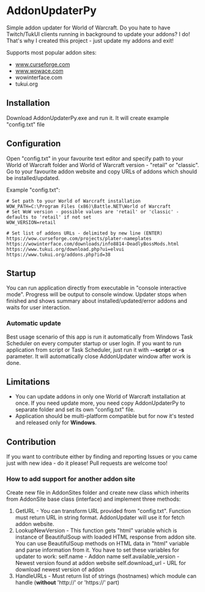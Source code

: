 # AddonUpdaterPy
Simple addon updater for World of Warcraft. Do you hate to have Twitch/TukUI clients running in background to update your addons? I do! That's why I created this project - just update my addons and exit! 

Supports most popular addon sites:
* www.curseforge.com
* www.wowace.com
* wowinterface.com
* tukui.org

## Installation
Download AddonUpdaterPy.exe and run it. It will create example "config.txt" file

## Configuration
Open "config.txt" in your favourite text editor and specify path to your World of Warcraft folder and World of Warcraft version - "retail" or "classic".
Go to your favourite addon website and copy URLs of addons which should be installed/updated.

Example "config.txt":
```
# Set path to your World of Warcraft installation
WOW_PATH=C:\Program Files (x86)\Battle.NET\World of Warcraft
# Set WoW version - possible values are 'retail' or 'classic' - defaults to 'retail' if not set
WOW_VERSION=retail

# Set list of addons URLs - delimited by new line (ENTER)
https://wow.curseforge.com/projects/plater-nameplates
https://wowinterface.com/downloads/info8814-DeadlyBossMods.html
https://www.tukui.org/download.php?ui=elvui
https://www.tukui.org/addons.php?id=38
```

## Startup
You can run application directly from executable in "console interactive mode". Progress will be output to console window. Updater stops when finished and shows summary about installed/updated/error addons and waits for user interaction.

### Automatic update
Best usage scenario of this app is run it automatically from Windows Task Scheduler on every computer startup or user login.
If you want to run application from script or Task Scheduler, just run it with **--script** or **-s** parameter. It will automatically close AddonUpdater window after work is done.

## Limitations
* You can update addons in only one World of Warcraft installation at once. If you need update more, you need copy AddonUpdaterPy to separate folder and set its own "config.txt" file.
* Application should be multi-platform compatible but for now it's tested and released only for **Windows**.

## Contribution
If you want to contribute either by finding and reporting Issues or you came just with new idea - do it please! Pull requests are welcome too!

### How to add support for another addon site
Create new file in AddonSites folder and create new class which inherits from AddonSite base class (interface) and implement three methods:

1. GetURL - You can transform URL provided from "config.txt". Function must return URL in string format. AddonUpdater will use it for fetch addon website.
2. LookupNewVersion - This function gets "html" variable which is instance of BeautifulSoup with loaded HTML response from addon site. You can use BeautifulSoup methods on HTML data in "html" variable and parse information from it. You have to set these variables for updater to work:
    self.name - Addon name
    self.available_version - Newest version found at addon website
    self.download_url - URL for download newest version of addon
3. HandleURLs - Must return list of strings (hostnames) which module can handle (**without** 'http://' or 'https://' part)